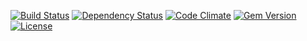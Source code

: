 [![Build Status](http://img.shields.io/travis/theodi/csv2rest.svg?style=flat-square)](https://travis-ci.org/theodi/csv2rest)
[![Dependency Status](http://img.shields.io/gemnasium/theodi/csv2rest.svg?style=flat-square)](https://gemnasium.com/theodi/csv2rest)
[![Code Climate](http://img.shields.io/codeclimate/github/theodi/csv2rest.svg?style=flat-square)](https://codeclimate.com/github/theodi/csv2rest)
[![Gem Version](http://img.shields.io/gem/v/csv2rest.svg?style=flat-square)](https://rubygems.org/gems/csv2rest)
[![License](http://img.shields.io/:license-mit-blue.svg?style=flat-square)](http://theodi.mit-license.org)

